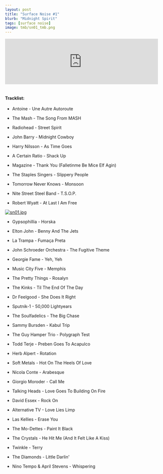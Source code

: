 ```yaml
---
layout: post
title: "Surface Noise #1"
blurb: "Midnight Spirit"
tags: [surface noise]
image: tmb/sn01_tmb.png
---
```


<iframe scrolling="no" id="hearthis_at_track_3028725" width="100%" height="150" src="https://hearthis.at/embed/3028725/transparent_black/?hcolor=&color=&style=2&block_size=2&block_space=1&background=1&waveform=0&cover=0&autoplay=0&css=" frameborder="0" allowtransparency allow="autoplay"><p>Listen to <a href="https://hearthis.at/zerocc/surface-noise-1-13717/" target="_blank">Surface Noise #1 (13/7/17)</a> <span>by</span><a href="https://hearthis.at/zerocc/" target="_blank" >Zero</a> <span>on</span> <a href="https://hearthis.at/" target="_blank">hearthis.at</a></p></iframe>
&nbsp;

#### Tracklist:

- Antoine - Une Autre Autoroute
- The Mash - The Song From MASH
- Radiohead - Street Spirit
- John Barry - Midnight Cowboy
- Harry Nilsson - As Time Goes 

- A Certain Ratio - Shack Up
- Magazine - Thank You (Falletinme Be Mice Elf Agin)
- The Staples Singers - Slippery People
- Tomorrow Never Knows - Monsoon
- Nite Street Steel Band - T.S.O.P.
- Robert Wyatt - At Last I Am Free

[![sn01.jpg](https://i.postimg.cc/FKGKys7M/sn01.jpg)](https://postimg.cc/kV699CNs)

- Gypsophillia - Horska
- Elton John - Benny And The Jets
- La Trampa - Fumaça Preta
- John Schroeder Orchestra - The Fugitive Theme
- Georgie Fame - Yeh, Yeh

- Music City Five - Memphis
- The Pretty Things - Rosalyn
- The Kinks - Til The End Of The Day
- Dr Feelgood - She Does It Right

- Sputnik-1 - 50,000 Lightyears
- The Soulfadelics - The Big Chase
- Sammy Bursden - Kabul Trip
- The Guy Hamper Trio - Polygraph Test

- Todd Terje - Preben Goes To Acapulco
- Herb Alpert - Rotation
- Soft Metals - Hot On The Heels Of Love
- Nicola Conte - Arabesque
- Giorgio Moroder - Call Me

- Talking Heads - Love Goes To Building On Fire
- David Essex - Rock On
- Alternative TV - Love Lies Limp
- Las Kellies - Erase You
- The Mo-Dettes - Paint It Black

- The Crystals - He Hit Me (And It Felt Like A Kiss)
- Twinkle - Terry
- The Diamonds - Little Darlin'

- Nino Tempo & April Stevens - Whispering